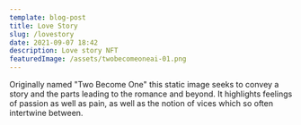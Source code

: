 ```yaml
---
template: blog-post
title: Love Story
slug: /lovestory
date: 2021-09-07 18:42
description: Love story NFT
featuredImage: /assets/twobecomeoneai-01.png
---
```

Originally named "Two Become One" this static image seeks to convey a story and the parts leading to the romance and beyond. It highlights feelings of passion as well as pain, as well as the notion of vices which so often intertwine between.